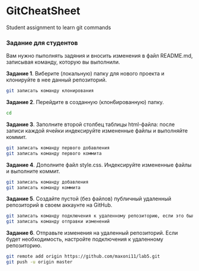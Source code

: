 # GitCheatSheet
Student assignment to learn git commands

### Задание для студентов

Вам нужно пыполнять задяния и вносить изменения в файл README.md, записывая команду, которую вы выполнили.

**Задание 1**. Виберите (локальную) папку для нового проекта и клонируйте в нее данный репозиторий.
```sh
git записать команду клонирования
```
**Задание 2**. Перейдите в созданную (клон6ированную) папку.
```sh
cd
```

**Задание 3**. Заполните второй столбец таблицы html-файла: после записи каждой ячейки индексируйте измененные файлы и выполняйте коммит.
```sh
git записать команду первого добавления
git записать команду первого коммита
```
**Задание 4**. Дополните файл style.css. Индексируйте измененные файлы и выполните коммит.
```sh
git записать команду добавления
git записать команду коммита
```
**Задание 5**. Создайте пустой (без файлов) публичный удаленный репозиторий в своем аккаунте на GitHub. 
```sh
git записать команду подключения к удаленному репозиторию, если это было необходимо
git записать команду отправки изменений
```
**Задание 6**. Отправьте изменения на удаленный репозиторий. Если будет необходимость, настройте подключения к удаленному репозиторию.
```sh
git remote add origin https://github.com/maxoni11/lab5.git
git push -u origin master
```
